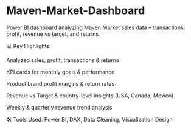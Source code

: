 # Maven-Market-Dashboard
Power BI dashboard analyzing Maven Market sales data – transactions, profit, revenue vs target, and returns.

📊 Key Highlights:

Analyzed sales, profit, transactions & returns

KPI cards for monthly goals & performance

Product brand profit margins & return rates

Revenue vs Target & country-level insights (USA, Canada, Mexico)

Weekly & quarterly revenue trend analysis

🛠 Tools Used: Power BI, DAX, Data Cleaning, Visualization Design
